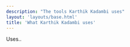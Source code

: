 ```yaml
---
description: "The tools Karthik Kadambi uses"
layout: 'layouts/base.html'
title: 'What Karthik Kadambi uses'
---
```

<p>Uses..</p>